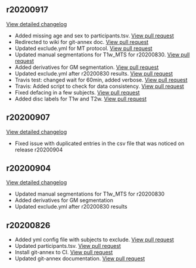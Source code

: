 ## r20200917
[View detailed changelog](https://github.com/spine-generic/data-multi-subject/compare/r20200907...r20200917)

 - Added missing age and sex to participants.tsv.  [View pull request](https://github.com/spine-generic/data-multi-subject/pull/50)
 - Redirected to wiki for git-annex doc.  [View pull request](https://github.com/spine-generic/data-multi-subject/pull/48)
 - Updated exclude.yml for MT protocol.  [View pull request](https://github.com/spine-generic/data-multi-subject/pull/45)
 - Updated manual segmentations for T1w_MTS for r20200830.  [View pull request](https://github.com/spine-generic/data-multi-subject/pull/43)
 - Added derivatives for GM segmentation.  [View pull request](https://github.com/spine-generic/data-multi-subject/pull/40)
 - Updated exclude.yml after r20200830 results.  [View pull request](https://github.com/spine-generic/data-multi-subject/pull/38)
 - Travis test: changed wait for 60min, added verbose.  [View pull request](https://github.com/spine-generic/data-multi-subject/pull/22)
 - Travis: Added script to check for data consistency.  [View pull request](https://github.com/spine-generic/data-multi-subject/pull/20)
 - Fixed defacing in a few subjects.  [View pull request](https://github.com/spine-generic/data-multi-subject/pull/19)
 - Added disc labels for T1w and T2w.  [View pull request](https://github.com/spine-generic/data-multi-subject/pull/15)


## r20200907
[View detailed changelog](https://github.com/spine-generic/data-multi-subject/compare/r20200904...r20200907)

 - Fixed issue with duplicated entries in the csv file that was noticed on release r20200904


## r20200904
[View detailed changelog](https://github.com/spine-generic/data-multi-subject/compare/r20200826...r20200904)

 - Updated manual segmentations for T1w_MTS for r20200830
 - Added derivatives for GM segmentation
 - Updated exclude.yml after r20200830 results


## r20200826

 - Added yml config file with subjects to exclude.  [View pull request](https://github.com/spine-generic/data-multi-subject/pull/11)
 - Updated participants.tsv.  [View pull request](https://github.com/spine-generic/data-multi-subject/pull/9)
 - Install git-annex to CI.  [View pull request](https://github.com/spine-generic/data-multi-subject/pull/6)
 - Updated git-annex documentation.  [View pull request](https://github.com/spine-generic/data-multi-subject/pull/4)
